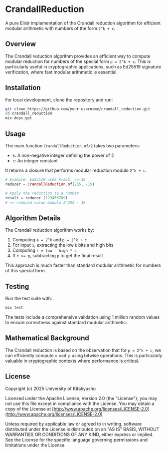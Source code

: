 # CrandallReduction

A pure Elixir implementation of the Crandall reduction algorithm for efficient modular arithmetic with numbers of the form `2^k + c`.

## Overview

The Crandall reduction algorithm provides an efficient way to compute modular reduction for numbers of the special form `p = 2^k + c`. This is particularly useful in cryptographic applications, such as Ed25519 signature verification, where fast modular arithmetic is essential.

## Installation

For local development, clone the repository and run:

```bash
git clone https://github.com/your-username/crandall_reduction.git
cd crandall_reduction
mix deps.get
```

## Usage

The main function `CrandallReduction.of/2` takes two parameters:
- `k`: A non-negative integer defining the power of 2
- `c`: An integer constant

It returns a closure that performs modular reduction modulo `2^k + c`.

```elixir
# Example: Ed25519 uses k=255, c=-19
reducer = CrandallReduction.of(255, -19)

# Apply the reduction to a number
result = reducer.(123456789)
# => reduced value modulo 2^255 - 19
```

## Algorithm Details

The Crandall reduction algorithm works by:
1. Computing `a = 2^k` and `p = 2^k + c`
2. For input `x`, extracting the low `k` bits and high bits
3. Computing `r = low - high * c`
4. If `r >= p`, subtracting `p` to get the final result

This approach is much faster than standard modular arithmetic for numbers of this special form.

## Testing

Run the test suite with:

```bash
mix test
```

The tests include a comprehensive validation using 1 million random values to ensure correctness against standard modular arithmetic.

## Mathematical Background

The Crandall reduction is based on the observation that for `p = 2^k + c`, we can efficiently compute `x mod p` using bitwise operations. This is particularly valuable in cryptographic contexts where performance is critical.

## License

Copyright (c) 2025 University of Kitakyushu

Licensed under the Apache License, Version 2.0 (the "License");
you may not use this file except in compliance with the License.
You may obtain a copy of the License at [http://www.apache.org/licenses/LICENSE-2.0](http://www.apache.org/licenses/LICENSE-2.0)

Unless required by applicable law or agreed to in writing, software
distributed under the License is distributed on an "AS IS" BASIS,
WITHOUT WARRANTIES OR CONDITIONS OF ANY KIND, either express or implied.
See the License for the specific language governing permissions and
limitations under the License.
